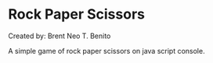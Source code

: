 # Rock Paper Scissors #
Created by: Brent Neo T. Benito

A simple game of rock paper scissors on java script console.